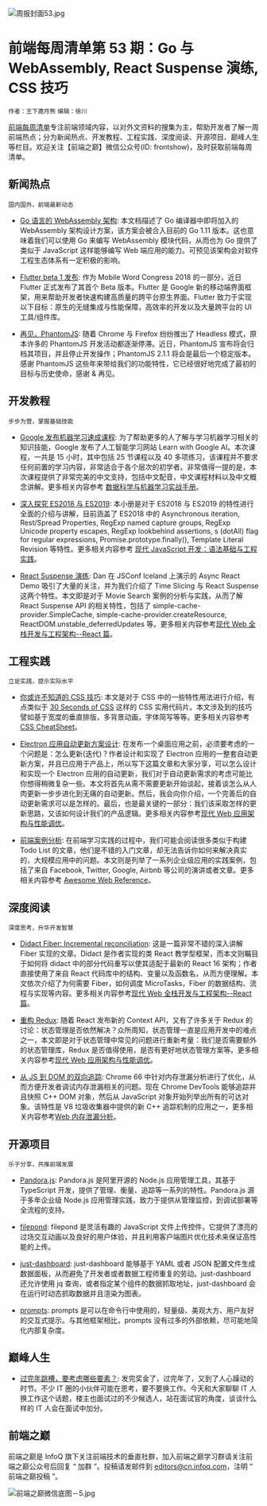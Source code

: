 ![周报封面53.jpg](http://upload-images.jianshu.io/upload_images/1647496-98fded5608f613d5.jpg?imageMogr2/auto-orient/strip%7CimageView2/2/w/1240)

# 前端每周清单第 53 期：Go 与 WebAssembly, React Suspense 演练, CSS 技巧

`作者：王下邀月熊` `编辑：徐川`

[前端每周清单](http://www.infoq.com/cn/FE-Weekly)专注前端领域内容，以对外文资料的搜集为主，帮助开发者了解一周前端热点；分为新闻热点、开发教程、工程实践、深度阅读、开源项目、巅峰人生等栏目。欢迎关注【前端之巅】微信公众号(ID: frontshow)，及时获取前端每周清单。

## 新闻热点

`国内国外，前端最新动态`

- [Go 语言的 WebAssembly 架构](https://parg.co/UWu): 本文档描述了 Go 编译器中即将加入的 WebAssembly 架构设计方案，该方案会被合入目前的 Go 1.11 版本。这也意味着我们可以使用 Go 来编写 WebAssembly 模块代码，从而也为 Go 提供了类似于 JavaScript 这样能够编写 Web 端应用的能力。可预见该架构会对软件工程生态体系有一定积极的影响。

- [Flutter beta 1 发布](https://parg.co/Ua1): 作为 Mobile Word Congress 2018 的一部分，近日 Flutter 正式发布了其首个 Beta 版本。Flutter 是 Google 新的移动端界面框架，用来帮助开发者快速构建高质量的跨平台原生界面。Flutter 致力于实现以下目标：原生的无缝集成与性能保障，高效率的开发以及大量跨平台的 UI 工具/组件库。

- [再见，PhantomJS](https://github.com/ariya/phantomjs/issues/15344): 随着 Chrome 与 Firefox 纷纷推出了 Headless 模式，原本许多的 PhantomJS 开发活动都逐渐停滞。近日，PhantomJS 宣布将会归档其项目，并且停止开发操作；PhantomJS 2.1.1 将会是最后一个稳定版本。感谢 PhantomJS 这些年来带给我们的功能特性，它已经很好地完成了最初的目标与历史使命，感谢 & 再见。

## 开发教程

`步步为营，掌握基础技能`

- [Google 发布机器学习速成课程](https://developers.google.com/machine-learning/crash-course/): 为了帮助更多的人了解与学习机器学习相关的知识技能，Google 发布了人工智能学习网站 Learn with Google AI。本次课程，一共是 15 小时，其中包括 25 节课程以及 40 多项练习，该课程并不要求任何前置的学习内容，非常适合于各个层次的初学者。非常值得一提的是，本次课程提供了非常完美的中文支持，包括中文配音，中文课程材料以及中文概念讲解。更多相关内容参考 [数据科学与机器学习实战手册](https://github.com/wx-chevalier/AIDL-Series)。

- [深入探究 ES2018 与 ES2019](http://exploringjs.com/es2018-es2019/toc.html): 本小册是对于 ES2018 与 ES2019 的特性进行全面的介绍与讲解，目前涵盖了 ES2018 中的 Asynchronous iteration, Rest/Spread Properties, RegExp named capture groups, RegExp Unicode property escapes, RegExp lookbehind assertions, s (dotAll) flag for regular expressions, Promise.prototype.finally(), Template Literal Revision 等特性。更多相关内容参考 [现代 JavaScript 开发：语法基础与工程实践](https://parg.co/UIj)。

- [React Suspense 演练](https://parg.co/UWr): Dan 在 JSConf Iceland 上演示的 Async React Demo 吸引了大量的关注，并为我们介绍了 Time Slicing 与 React Suspense 这两个特性。本文即是对于 Movie Search 案例的分析与实践，从而了解 React Suspense API 的相关特性，包括了 simple-cache-provider.SimpleCache, simple-cache-provider.createResource, ReactDOM.unstable_deferredUpdates 等。更多相关内容参考[现代 Web 全栈开发与工程架构--React 篇](https://parg.co/UaY)。

## 工程实践

`立足实践，提示实际水平`

- [你或许不知道的 CSS 技巧](https://parg.co/UW4): 本文是对于 CSS 中的一些特性用法进行介绍，有点类似于 [30 Seconds of CSS](https://atomiks.github.io/30-seconds-of-css) 这样的 CSS 实用代码片。本文涉及到的技巧譬如基于宽度的垂直排版，多背景动画，字体简写等等。更多相关内容参考 [CSS CheatSheet](https://github.com/wx-chevalier/Awesome-CheatSheets)。

- [Electron 应用自动更新方案设计](https://mp.weixin.qq.com/s/tJQ3M0zy53LnuPOYudL0Uw): 在发布一个桌面应用之前，必须要考虑的一个问题是：怎么更新(迭代)？作者设计和实现了 Electron 应用的一整套自动更新方案，并且已应用于产品上，所以写下这篇文章和大家分享，可以怎么设计和实现一个 Electron 应用的自动更新，我们对于自动更新需求的考虑可能比你想得稍微复杂一些。本文将首先从需不需要更新开始谈起，接着谈怎么从人肉更新一步步进化到无痛的自动更新。然后，我会向你介绍，一个完善后的自动更新需求可以是怎样的。最后，也是最关键的一部分：我们该采取怎样的更新思路，又该如何设计我们的产品逻辑。更多相关内容参考[现代 Web 应用架构与性能调优](https://parg.co/UWD)。

- [前端案例分析](https://github.com/andrew--r/frontend-case-studies): 在前端学习实践的过程中，我们可能会阅读很多类似于构建 Todo List 的文章，他们是不错的入门文章，却无法告诉你如何来解决真实的，大规模应用中的问题。本文则是列举了一系列企业级应用的实践案例，包括了来自 Facebook, Twitter, Google, Airbnb 等公司的演讲或者文章。更多相关内容参考 [Awesome Web Reference](https://github.com/wx-chevalier/Awesome-Lists#web)。

## 深度阅读

`深度思考，升华开发智慧`

- [Didact Fiber: Incremental reconciliation](https://parg.co/UW5): 这是一篇非常不错的深入讲解 Fiber 实现的文章。Didact 是作者实现的类 React 教学型框架，而本文则瞩目于如何将 didact 中的部分代码重写以使其适配于最新的 React 16 架构；作者直接使用了来自 React 代码库中的结构、变量以及函数名，从而方便理解。本文依次介绍了为何需要 Fiber，如何调度 MicroTasks，Fiber 的数据结构、流程与实现等内容。更多相关内容参考[现代 Web 全栈开发与工程架构--React 篇](https://parg.co/UaY)。

- [重构 Redux](https://hackernoon.com/redesigning-redux-b2baee8b8a38): 随着 React 发布新的 Context API，又有了许多关于 Redux 的讨论：状态管理是否依然解决？众所周知，状态管理一直是应用开发中的难点之一，本文即是对于状态管理中常见的问题进行重新考量：我们是否需要额外的状态管理库，Redux 是否值得使用，是否有更好地状态管理方案等。更多相关内容参考[现代 Web 应用架构与性能调优](https://parg.co/UWD)。

- [从 JS 到 DOM 的双向追踪](https://v8project.blogspot.sg/2018/03/tracing-js-dom.html): Chrome 66 中针对内存泄漏分析进行了优化，从而方便开发者调试内存泄漏相关的问题。现在 Chrome DevTools 能够追踪并且快照 C++ DOM 对象，然后从 JavaScript 对象开始列举出所有的可达对象。该特性是 V8 垃圾收集器中提供的新 C++ 追踪机制的应用之一，更多相关内容参考[Web 内存泄漏分析](https://parg.co/UIj)。

## 开源项目

`乐于分享，共推前端发展`

- [Pandora.js](https://github.com/midwayjs/pandora): Pandora.js 是阿里开源的 Node.js 应用管理工具，其基于 TypeScript 开发，提供了管理、衡量、追踪等一系列的特性。Pandora.js 源于多年企业级 Node.js 应用管理实践，致力于提供从管理监控，到调试部署等全流程的支持。

- [filepond](https://github.com/pqina/filepond): filepond 是灵活有趣的 JavaScript 文件上传控件，它提供了漂亮的过场交互动画以及良好的用户体验，并且利用客户端图片优化技术来保证高性能的上传。

- [just-dashboard](https://github.com/kantord/just-dashboard): just-dashboard 能够基于 YAML 或者 JSON 配置文件生成数据面板，从而避免了开发者或者数据工程师重复的劳动。just-dashboard 还允许使用 jq 查询，或者指定某个组件的数据抓取地址，just-dashboard 会在运行时动态抓取数据并且渲染为图表。

- [prompts](https://github.com/terkelg/prompts): prompts 是可以在命令行中使用的，轻量级、美观大方、用户友好的交互式提示。与其他框架相比，prompts 没有过多的外部依赖，尽可能地简化内部复杂度。

## 巅峰人生

- [过完年跳槽，要考虑哪些要素？](https://parg.co/UWB): 发完奖金了，过完年了，又到了人心躁动的时节。不少 IT 圈的小伙伴可能在思考，要不要换工作。今天和大家聊聊 IT 人换工作这个话题，楼主也面试过的不少候选人，站在面试官的角度，谈谈什么样的 IT 人会在面试中加分。

## 前端之巅

前端之巅是 InfoQ 旗下关注前端技术的垂直社群，加入前端之巅学习群请关注前端之巅公众号后回复 “ 加群 ”。投稿请发邮件到 editors@cn.infoq.com，注明 “ 前端之巅投稿 ”。

![前端之巅微信底图－5.jpg](http://upload-images.jianshu.io/upload_images/1647496-01712a993d2b23de.jpg?imageMogr2/auto-orient/strip%7CimageView2/2/w/1240)
